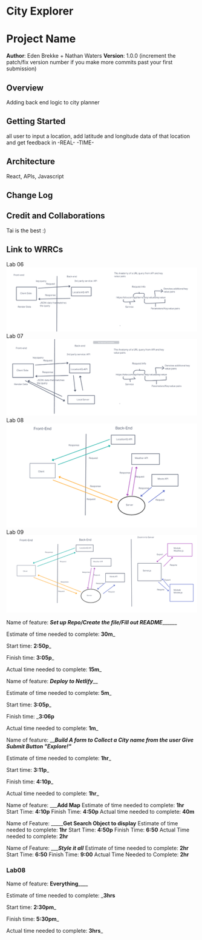 # City Explorer 

# Project Name

**Author**: Eden Brekke + Nathan Waters 
**Version**: 1.0.0 (increment the patch/fix version number if you make more commits past your first submission)

## Overview
Adding back end logic to city planner 

## Getting Started
all user to input a location, add latitude and longitude data of that location and get feedback in -REAL- -TIME-

## Architecture
React, APIs, Javascript

## Change Log
<!-- Use this area to document the iterative changes made to your application as each feature is successfully implemented. Use time stamps. Here's an example:

01-01-2001 4:59pm - Application now has a fully-functional express server, with a GET route for the location resource. -->

## Credit and Collaborations
<!-- Give credit (and a link) to other people or resources that helped you build this application. -->
Tai is the best :) 

## Link to WRRCs
Lab 06 <br>
![WRRC 1](lab6WRRC.png)
Lab 07 <br>
![WRRC 2](22March2022_WRRC_withElla.png)
Lab 08 <br>
![WRRC 3](23March2022WRRCwithRyan.png)
Lab 09 <br>
![WRRC 4](24March2022_WRRCwithCole.png)

Name of feature: _____________Set up Repo/Create the file/Fill out README___________________

Estimate of time needed to complete: __30m___

Start time: __2:50p___

Finish time: __3:05p___

Actual time needed to complete: __15m___


Name of feature: _______________Deploy to Netlify_________________

Estimate of time needed to complete: __5m___

Start time: __3:05p___

Finish time: ___3:06p__

Actual time needed to complete: __1m___

Name of feature: _________________Build A form to Collect a City name from the user Give Submit Button "Explore!"_______________

Estimate of time needed to complete: __1hr___

Start time: __3:11p___

Finish time: __4:10p___

Actual time needed to complete: __1hr___

Name of feature: _____________Add Map__________
Estimate of time needed to complete: __1hr__
Start Time: __4:10p__
Finish Time: __4:50p__
Actual time needed to complete: __40m__

Name of Feature: _________Get Search Object to display____
Estimate of time needed to complete: __1hr__
Start Time: __4:50p__
Finish Time: __6:50__
Actual Time needed to complete: __2hr__

Name of Feature: ______Style it all___
Estimate of time needed to complete: __2hr__
Start Time: __6:50__
Finish Time: __9:00__
Actual Time Needed to Complete: __2hr__

### Lab08

Name of feature: ______________Everything__________________

Estimate of time needed to complete: ___3hrs__

Start time: __2:30pm___

Finish time: __5:30pm___

Actual time needed to complete: __3hrs___